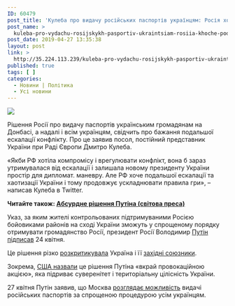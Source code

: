 ```yaml
---
ID: 60479
post_title: 'Кулеба про видачу російських паспортів українцям: Росія хоче подальшої ескалації та хаотизації України'
post_name: >
  kuleba-pro-vydachu-rosijskykh-pasportiv-ukraintsiam-rosiia-khoche-podalshoi-eskalatsii-ta-khaotyzatsii-ukrainy
post_date: 2019-04-27 13:35:38
layout: post
link: >
  http://35.224.113.239/kuleba-pro-vydachu-rosijskykh-pasportiv-ukraintsiam-rosiia-khoche-podalshoi-eskalatsii-ta-khaotyzatsii-ukrainy/
published: true
tags: [ ]
categories:
  - Новини | Політика
  - Усі новини
---
```

<div><img src="https://gdb.rferl.org/03350937-2684-4E9E-AC7B-6E17F299E994_w1200_r1_s.jpg" class="ff-og-image-inserted"></div><div class="wsw" readability="38.32701894317">
<p>Рішення Росії про видачу паспортів українським громадянам на Донбасі, а надалі і всім українцям, свідчить про бажання подальшої ескалації конфлікту. Про це заявив посол, постійний представник України при Раді Європи Дмитро Кулеба.</p>
<p>«Якби РФ хотіла компромісу і врегулювати конфлікт, вона б зараз утримувалася від ескалації і залишала новому президенту України простір для дипломат. маневру. Але РФ хоче подальшої ескалації та хаотизації України і тому продовжує ускладнювати правила гри», – написав Кулеба в Twitter.</p> <p><strong>Читайте також: <a class="wsw__a" href="https://www.radiosvoboda.org/a/press-review/29903204.html" target="_blank" rel="noopener noreferrer">Абсурдне рішення Путіна (світова преса)</a></strong></p>
<p>Указ, за яким жителі контрольованих підтримуваними Росією бойовиками районів на сході України зможуть у спрощеному порядку отримувати громадянство Росії, президент Росії Володимир <a class="wsw__a" href="https://www.radiosvoboda.org/a/news-rosiyski-pasporty-dnr-lnr/29901060.html" target="_blank" rel="noopener noreferrer">Путін підписав</a> 24 квітня.</p>
<p>Це рішення різко <a class="wsw__a" href="https://www.radiosvoboda.org/a/news-mzs-ukraina-rosia-pasporty-donbas/29901215.html" target="_blank" rel="noopener noreferrer">розкритикувала</a> Україна і її <a class="wsw__a" href="https://www.radiosvoboda.org/a/news-es-pasporty-donbas-rosiya/29903116.html" target="_blank" rel="noopener noreferrer">західні союзники</a>.</p>
<p>Зокрема, <a class="wsw__a" href="https://www.radiosvoboda.org/a/news-us-russia-donbas-pasporty/29902282.html" target="_blank" rel="noopener noreferrer">США назвали</a> це рішення Путіна «вкрай провокаційною акцією», яка підриває суверенітет і територіальну цілісність України.</p>
<p>27 квітня Путін заявив, що Москва <a class="wsw__a" href="https://www.radiosvoboda.org/a/news-putin-pasporty-ukrayinzyam/29907181.html" target="_blank" rel="noopener noreferrer">розглядає можливість</a> видачі російських паспортів за спрощеною процедурою усім українцям.</p>
</div> 